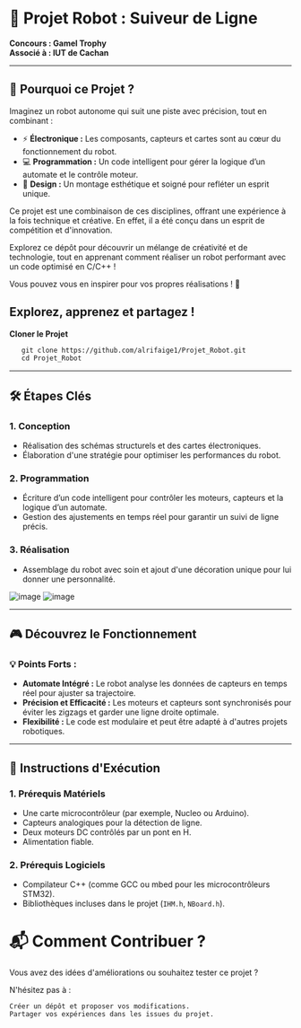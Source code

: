 # 🚀 Projet Robot : Suiveur de Ligne

**Concours : Gamel Trophy**  
**Associé à : IUT de Cachan**  

---

## 🌟 Pourquoi ce Projet ?
Imaginez un robot autonome qui suit une piste avec précision, tout en combinant :

- ⚡ **Électronique :** Les composants, capteurs et cartes sont au cœur du fonctionnement du robot.
- 💻 **Programmation :** Un code intelligent pour gérer la logique d’un automate et le contrôle moteur.
- 🎨 **Design :** Un montage esthétique et soigné pour refléter un esprit unique.

Ce projet est une combinaison de ces disciplines, offrant une expérience à la fois technique et créative. En effet, il a été conçu dans un esprit de compétition et d'innovation.

Explorez ce dépôt pour découvrir un mélange de créativité et de technologie, tout en apprenant comment réaliser un robot performant avec un code optimisé en C/C++ ! 

Vous pouvez vous en inspirer pour vos propres réalisations ! 🚀 
##  Explorez, apprenez et partagez !


**Cloner le Projet**
```markdown
   git clone https://github.com/alrifaige1/Projet_Robot.git
   cd Projet_Robot
```


---

## 🛠️ Étapes Clés

### 1. **Conception**
- Réalisation des schémas structurels et des cartes électroniques.
- Élaboration d'une stratégie pour optimiser les performances du robot.

### 2. **Programmation**
- Écriture d’un code intelligent pour contrôler les moteurs, capteurs et la logique d’un automate.
- Gestion des ajustements en temps réel pour garantir un suivi de ligne précis.

### 3. **Réalisation**
- Assemblage du robot avec soin et ajout d'une décoration unique pour lui donner une personnalité.

![image](https://github.com/user-attachments/assets/f72280cd-9c1d-446c-b75d-1316a424bdfe)              ![image](https://github.com/user-attachments/assets/166487fa-7170-4a7f-8ea1-67e2e42c4263)


---

## 🎮 Découvrez le Fonctionnement 

### 💡 Points Forts :
- **Automate Intégré :** Le robot analyse les données de capteurs en temps réel pour ajuster sa trajectoire.  
- **Précision et Efficacité :** Les moteurs et capteurs sont synchronisés pour éviter les zigzags et garder une ligne droite optimale.  
- **Flexibilité :** Le code est modulaire et peut être adapté à d'autres projets robotiques.

---

## 🚀 Instructions d'Exécution

### 1. **Prérequis Matériels**
- Une carte microcontrôleur (par exemple, Nucleo ou Arduino).
- Capteurs analogiques pour la détection de ligne.
- Deux moteurs DC contrôlés par un pont en H.
- Alimentation fiable.

### 2. **Prérequis Logiciels**
- Compilateur C++ (comme GCC ou mbed pour les microcontrôleurs STM32).
- Bibliothèques incluses dans le projet (`IHM.h`, `NBoard.h`).


# 📬 Comment Contribuer ?
Vous avez des idées d'améliorations ou souhaitez tester ce projet ? 

N'hésitez pas à :

    Créer un dépôt et proposer vos modifications.
    Partager vos expériences dans les issues du projet.
